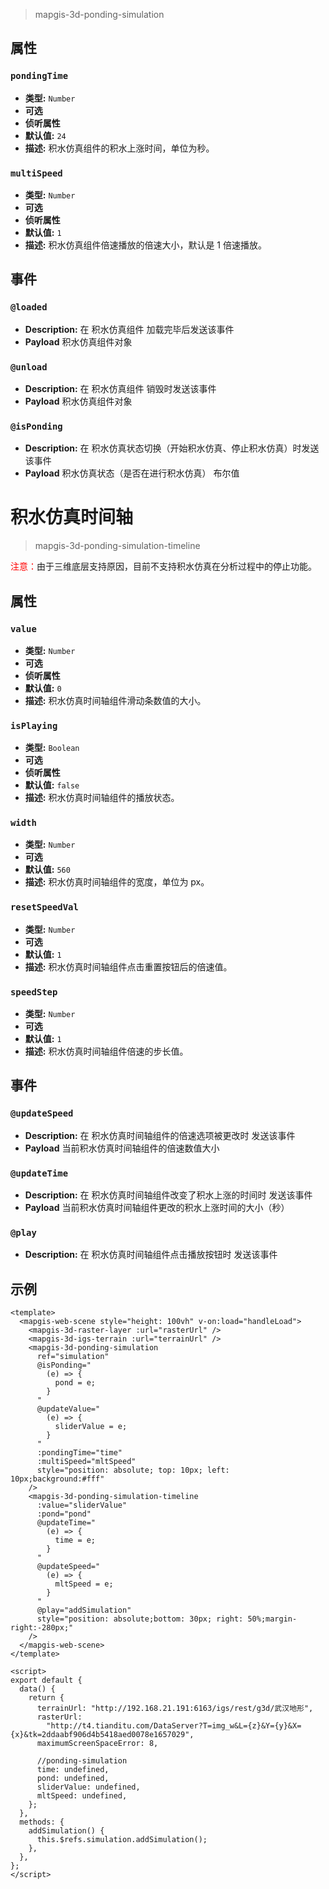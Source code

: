 > mapgis-3d-ponding-simulation

## 属性

### `pondingTime`

- **类型:** `Number`
- **可选**
- **侦听属性**
- **默认值:** `24`
- **描述:** 积水仿真组件的积水上涨时间，单位为秒。

### `multiSpeed`

- **类型:** `Number`
- **可选**
- **侦听属性**
- **默认值:** `1`
- **描述:** 积水仿真组件倍速播放的倍速大小，默认是 1 倍速播放。

## 事件

### `@loaded`

- **Description:** 在 积水仿真组件 加载完毕后发送该事件
- **Payload** 积水仿真组件对象

### `@unload`

- **Description:** 在 积水仿真组件 销毁时发送该事件
- **Payload** 积水仿真组件对象

### `@isPonding`

- **Description:** 在 积水仿真状态切换（开始积水仿真、停止积水仿真）时发送该事件
- **Payload** 积水仿真状态（是否在进行积水仿真） 布尔值

# 积水仿真时间轴

> mapgis-3d-ponding-simulation-timeline

<font style="color:red;fontsize=5px;"> 注意：</font>由于三维底层支持原因，目前不支持积水仿真在分析过程中的停止功能。

## 属性

### `value`

- **类型:** `Number`
- **可选**
- **侦听属性**
- **默认值:** `0`
- **描述:** 积水仿真时间轴组件滑动条数值的大小。

### `isPlaying`

- **类型:** `Boolean`
- **可选**
- **侦听属性**
- **默认值:** `false`
- **描述:** 积水仿真时间轴组件的播放状态。

### `width`

- **类型:** `Number`
- **可选**
- **默认值:** `560`
- **描述:** 积水仿真时间轴组件的宽度，单位为 px。

### `resetSpeedVal`

- **类型:** `Number`
- **可选**
- **默认值:** `1`
- **描述:** 积水仿真时间轴组件点击重置按钮后的倍速值。

### `speedStep`

- **类型:** `Number`
- **可选**
- **默认值:** `1`
- **描述:** 积水仿真时间轴组件倍速的步长值。

## 事件

### `@updateSpeed`

- **Description:** 在 积水仿真时间轴组件的倍速选项被更改时 发送该事件
- **Payload** 当前积水仿真时间轴组件的倍速数值大小

### `@updateTime`

- **Description:** 在 积水仿真时间轴组件改变了积水上涨的时间时 发送该事件
- **Payload** 当前积水仿真时间轴组件更改的积水上涨时间的大小（秒）

### `@play`

- **Description:** 在 积水仿真时间轴组件点击播放按钮时 发送该事件

## 示例

```vue
<template>
  <mapgis-web-scene style="height: 100vh" v-on:load="handleLoad">
    <mapgis-3d-raster-layer :url="rasterUrl" />
    <mapgis-3d-igs-terrain :url="terrainUrl" />
    <mapgis-3d-ponding-simulation
      ref="simulation"
      @isPonding="
        (e) => {
          pond = e;
        }
      "
      @updateValue="
        (e) => {
          sliderValue = e;
        }
      "
      :pondingTime="time"
      :multiSpeed="mltSpeed"
      style="position: absolute; top: 10px; left: 10px;background:#fff"
    />
    <mapgis-3d-ponding-simulation-timeline
      :value="sliderValue"
      :pond="pond"
      @updateTime="
        (e) => {
          time = e;
        }
      "
      @updateSpeed="
        (e) => {
          mltSpeed = e;
        }
      "
      @play="addSimulation"
      style="position: absolute;bottom: 30px; right: 50%;margin-right:-280px;"
    />
  </mapgis-web-scene>
</template>

<script>
export default {
  data() {
    return {
      terrainUrl: "http://192.168.21.191:6163/igs/rest/g3d/武汉地形",
      rasterUrl:
        "http://t4.tianditu.com/DataServer?T=img_w&L={z}&Y={y}&X={x}&tk=2ddaabf906d4b5418aed0078e1657029",
      maximumScreenSpaceError: 8,

      //ponding-simulation
      time: undefined,
      pond: undefined,
      sliderValue: undefined,
      mltSpeed: undefined,
    };
  },
  methods: {
    addSimulation() {
      this.$refs.simulation.addSimulation();
    },
  },
};
</script>
```
